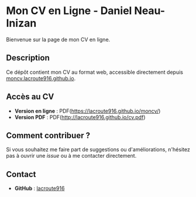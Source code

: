 # Mon CV en Ligne - Daniel Neau-Inizan

Bienvenue sur la page de mon CV en ligne.

## Description
Ce dépôt contient mon CV au format web, accessible directement depuis [moncv.lacroute916.github.io](https://lacroute916.github.io/moncv/).

## Accès au CV
- **Version en ligne** : PDF(https://lacroute916.github.io/moncv/)
- **Version PDF** : PDF(http://lacroute916.github.io/cv.pdf)

## Comment contribuer ?
Si vous souhaitez me faire part de suggestions ou d'améliorations, n'hésitez pas à ouvrir une *issue* ou à me contacter directement.

## Contact
- **GitHub** : [lacroute916](https://github.com/lacroute916)
